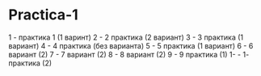 # Practica-1
1 - практика 1 (1 варинт)
2 - 2 практика (2 вариант)
3 - 3 практика (1 вариант)
4 - 4 практика (без варианта)
5 - 5 практика (1 вариант)
6 - 6 вариант (2)
7 - 7 вариант (2)
8 - 8 вариант (2)
9 - 9 практика (1)
1- - 1- практика (2)
